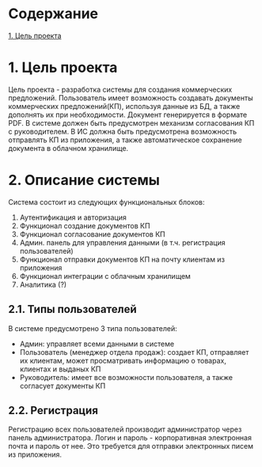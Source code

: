 # Содержание
[1. Цель проекта](#1-цель-проекта)
[]()



# 1. Цель проекта

Цель проекта - разработка системы для создания коммерческих предложений. Пользователь имеет возможность создавать документы коммерческих предложений(КП), используя данные из БД, а также дополнять их при необходимости. Документ генерируется в формате PDF. В системе должен быть предусмотрен механизм согласования КП с руководителем. В ИС должна быть предусмотрена возможность отправлять КП из приложения, а также автоматическое сохранение документа в облачном хранилище.


# 2. Описание системы

Система состоит из следующих функциональных блоков:
1. Аутентификация и авторизация
2. Функционал создание документов КП
3. Функционал согласование документов КП
4. Админ. панель для управления данными (в т.ч. регистрация пользователей)
5. Функционал отправки документов КП на почту клиентам из приложения
6. Функционал интеграции с облачным хранилищем
7. Аналитика (?)

## 2.1. Типы пользователей
В системе предусмотрено 3 типа пользователей:
* Админ: управляет всеми данными в системе
* Пользователь (менеджер отдела продаж): создает КП, отправляет их клиентам, может просматривать информацию о товарах, клиентах и выданых КП
* Руководитель: имеет все возможности пользователя, а также согласует документы КП

## 2.2. Регистрация
Регистрацию всех пользователей производит администратор через панель администратора.
Логин и пароль - корпоративная электронная почта и пароль от нее. Это требуется для отправки электронных писем из приложения.
